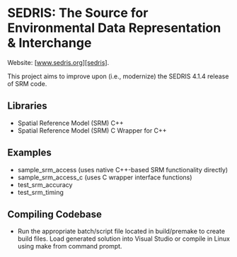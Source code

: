 
SEDRIS: The Source for Environmental Data Representation & Interchange
======================================================================

Website: [www.sedris.org][sedris].

This project aims to improve upon (i.e., modernize) the SEDRIS 4.1.4 release of SRM code.

Libraries
---------

* Spatial Reference Model (SRM) C++
* Spatial Reference Model (SRM) C Wrapper for C++

Examples
--------

* sample_srm_access (uses native C++-based SRM functionality directly)
* sample_srm_access_c (uses C wrapper interface functions)
* test_srm_accuracy
* test_srm_timing

Compiling Codebase
------------------

* Run the appropriate batch/script file located in build/premake to create build files.  Load generated solution into Visual Studio or compile in Linux using make from command prompt. 

[sedris]: http://www.sedris.org

